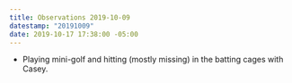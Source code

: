 ```yaml
---
title: Observations 2019-10-09
datestamp: "20191009"
date: 2019-10-17 17:38:00 -05:00
---
```


- Playing mini-golf and hitting (mostly missing) in the batting cages with Casey.
